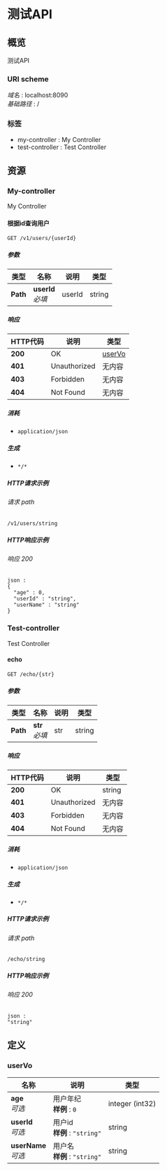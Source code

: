 # 测试API


<a name="overview"></a>
## 概览
测试API


### URI scheme
*域名* : localhost:8090  
*基础路径* : /


### 标签

* my-controller : My Controller
* test-controller : Test Controller




<a name="paths"></a>
## 资源

<a name="my-controller_resource"></a>
### My-controller
My Controller


<a name="getusersbyidusingget"></a>
#### 根据id查询用户
```
GET /v1/users/{userId}
```


##### 参数

|类型|名称|说明|类型|
|---|---|---|---|
|**Path**|**userId**  <br>*必填*|userId|string|


##### 响应

|HTTP代码|说明|类型|
|---|---|---|
|**200**|OK|[userVo](#uservo)|
|**401**|Unauthorized|无内容|
|**403**|Forbidden|无内容|
|**404**|Not Found|无内容|


##### 消耗

* `application/json`


##### 生成

* `*/*`


##### HTTP请求示例

###### 请求 path
```
/v1/users/string
```


##### HTTP响应示例

###### 响应 200
```
json :
{
  "age" : 0,
  "userId" : "string",
  "userName" : "string"
}
```


<a name="test-controller_resource"></a>
### Test-controller
Test Controller


<a name="echousingget"></a>
#### echo
```
GET /echo/{str}
```


##### 参数

|类型|名称|说明|类型|
|---|---|---|---|
|**Path**|**str**  <br>*必填*|str|string|


##### 响应

|HTTP代码|说明|类型|
|---|---|---|
|**200**|OK|string|
|**401**|Unauthorized|无内容|
|**403**|Forbidden|无内容|
|**404**|Not Found|无内容|


##### 消耗

* `application/json`


##### 生成

* `*/*`


##### HTTP请求示例

###### 请求 path
```
/echo/string
```


##### HTTP响应示例

###### 响应 200
```
json :
"string"
```




<a name="definitions"></a>
## 定义

<a name="uservo"></a>
### userVo

|名称|说明|类型|
|---|---|---|
|**age**  <br>*可选*|用户年纪  <br>**样例** : `0`|integer (int32)|
|**userId**  <br>*可选*|用户id  <br>**样例** : `"string"`|string|
|**userName**  <br>*可选*|用户名  <br>**样例** : `"string"`|string|





